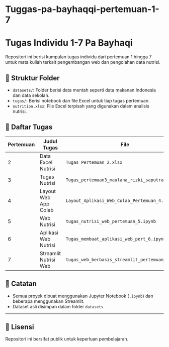 # Tuggas-pa-bayhaqqi-pertemuan-1-7
# Tugas Individu 1-7 Pa Bayhaqi

Repositori ini berisi kumpulan tugas individu dari pertemuan 1 hingga 7 untuk mata kuliah terkait pengembangan web dan pengolahan data nutrisi.

## 📁 Struktur Folder

- `datasets/`: Folder berisi data mentah seperti data makanan Indonesia dan data sekolah.
- `tugas/`: Berisi notebook dan file Excel untuk tiap tugas pertemuan.
- `nutrition.xlsx`: File Excel terpisah yang digunakan dalam analisis nutrisi.

## 📝 Daftar Tugas

| Pertemuan | Judul Tugas                                      | File |
|-----------|--------------------------------------------------|------|
| 2         | Data Excel Nutrisi                               | `Tugas_Pertemuan_2.xlsx` |
| 3         | Tugas Nutrisi                                    | `Tugas_pertemuan3_maulana_rizki_saputra.ipynb` |
| 4         | Layout Web App Colab                             | `Layout_Aplikasi_Web_Colab_Pertemuan_4.ipynb` |
| 5         | Web Nutrisi                                      | `tugas_nutrisi_web_pertemuan_5.ipynb` |
| 6         | Aplikasi Web Nutrisi                             | `Tugas_membuat_aplikasi_web_pert_6.ipynb` |
| 7         | Streamlit Nutrisi Web                            | `tugas_web_berbasis_streamlit_pertemuan_7.ipynb` |

## 📌 Catatan

- Semua proyek dibuat menggunakan Jupyter Notebook (`.ipynb`) dan beberapa menggunakan Streamlit.
- Dataset asli disimpan dalam folder `datasets`.

---

## 🔗 Lisensi

Repositori ini bersifat publik untuk keperluan pembelajaran.
